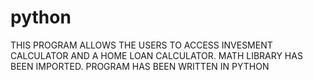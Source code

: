 # python

THIS PROGRAM ALLOWS THE USERS TO ACCESS INVESMENT CALCULATOR AND A HOME LOAN CALCULATOR.
MATH LIBRARY HAS BEEN IMPORTED.
PROGRAM HAS BEEN WRITTEN IN PYTHON
